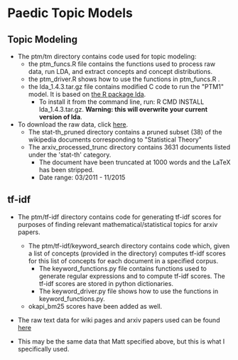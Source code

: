 # Paedic Topic Models

## Topic Modeling 
* The ptm/tm directory contains  code used for topic modeling:  
  * the ptm_funcs.R file contains the functions used to process raw data, run LDA, and extract concepts and concept distributions.
  * the ptm_driver.R shows how to use the functions in ptm_funcs.R  .
  * the lda_1.4.3.tar.gz file contains modified C code to run the "PTM1" model. It is based on [the R package lda](https://cran.r-project.org/web/packages/lda/).
    * To install it from the command line, run: R CMD INSTALL lda_1.4.3.tar.gz. **Warning: this will overwrite your current version of lda**.
* To download the raw data, click [here](https://www.dropbox.com/s/u93t9fzn3knbxnr/PTM_DATA_01.tar.gz?dl=0).  
  * The stat-th_pruned directory contains a pruned subset (38) of the wikipedia documents corresponding to "Statistical Theory"  
  * The arxiv_processed_trunc directory contains 3631 documents listed under the 'stat-th' category.  
    * The document have been truncated at 1000 words and the LaTeX has been stripped. 
    * Date range: 03/2011 - 11/2015  

## tf-idf 
* The ptm/tf-idf directory contains code for generating tf-idf scores for purposes of finding relevant mathematical/statistical topics for arxiv papers.
	* The ptm/tf-idf/keyword_search directory contains code which, given a list of concepts (provided in the directory) computes tf-idf scores for this list of concepts for each document in a specified corpus.
		* The keyword_functions.py file contains functions used to generate regular expressions and to compute tf-idf scores. The tf-idf scores are stored in python dictionaries.
		* The keyword_driver.py file shows how to use the functions in keyword_functions.py.
	* okapi_bm25 scores have been added as well.

* The raw text data for wiki pages and arxiv papers used can be found [here](https://drive.google.com/file/d/0B3wYZ-b_JMsWSHB0NE1jQ2hmWG8/view?usp=sharing)
* This may be the same data that Matt specified above, but this is what I specifically used.
